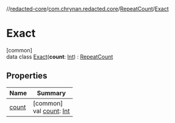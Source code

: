 //[redacted-core](../../../../index.md)/[com.chrynan.redacted.core](../../index.md)/[RepeatCount](../index.md)/[Exact](index.md)

# Exact

[common]\
data class [Exact](index.md)(**count**: [Int](https://kotlinlang.org/api/latest/jvm/stdlib/kotlin/-int/index.html)) : [RepeatCount](../index.md)

## Properties

| Name | Summary |
|---|---|
| [count](count.md) | [common]<br>val [count](count.md): [Int](https://kotlinlang.org/api/latest/jvm/stdlib/kotlin/-int/index.html) |
